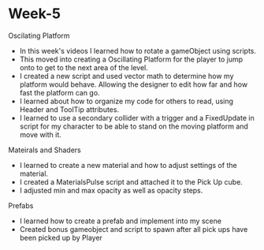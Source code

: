 # Week-5
 Oscilating Platform

- In this week's videos I learned how to rotate a gameObject using scripts.
- This moved into creating a Oscillating Platform for the player to jump onto to get to the next area of the level.
- I created a new script and used vector math to determine how my platform would behave. Allowing the designer to edit how far and how fast the platform can go. 
- I learned about how to organize my code for others to read, using Header and ToolTip attributes. 
- I learned to use a secondary collider with a trigger and a FixedUpdate in script for my character to be able to stand on the moving platform and move with it. 

Mateirals and Shaders
- I learned to create a new material and how to adjust settings of the material.
- I created a MaterialsPulse script and attached it to the Pick Up cube.
- I adjusted min and max opacity as well as opacity steps.


Prefabs
- I learned how to create a prefab and implement into my scene
- Created bonus gameobject and script to spawn after all pick ups have been picked up by Player

